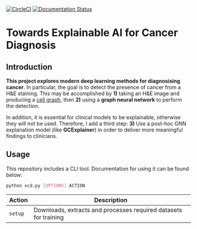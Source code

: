 [![CircleCI](https://circleci.com/gh/A-F-V/XAI-Cancer-Diagnosis/tree/master.svg?style=svg&circle-token=7fb0c2bb52a5fffae0961cedf3dce014293ceef6)](https://circleci.com/gh/A-F-V/XAI-Cancer-Diagnosis/tree/master)
[![Documentation Status](https://readthedocs.org/projects/xai-cancer-diagnosis/badge/?version=latest)](https://xai-cancer-diagnosis.readthedocs.io/en/latest/?badge=latest)

# Towards Explainable AI for Cancer Diagnosis

## Introduction

**This project explores modern deep learning methods for diagnosising cancer**. In particular, the goal is to detect the presence of cancer from a H&E staining. This may be accomplished by **1)** taking an H&E image and producing a [cell graph](https://cacm.acm.org/magazines/2017/1/211111-cell-graphs/fulltext), then **2)** using a **graph neural network** to perform the detection.

In addition, it is essential for clinical models to be explainable, otherwise they will not be used. Therefore, I add a third step: **3)** Use a post-hoc GNN explanation model (like **GCExplainer**) in order to deliver more meaningful findings to clinicians.

## Usage

This repository includes a CLI tool. Documentation for using it can be found below:

```sh
python xcd.py [OPTIONS] ACTION
```

| Action  | Description                                                      |
| ------- | ---------------------------------------------------------------- |
| `setup` | Downloads, extracts and processes required datasets for training |
